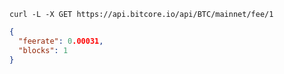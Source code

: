 
```shell
curl -L -X GET https://api.bitcore.io/api/BTC/mainnet/fee/1
```
```json
{
  "feerate": 0.00031,
  "blocks": 1
}
```

